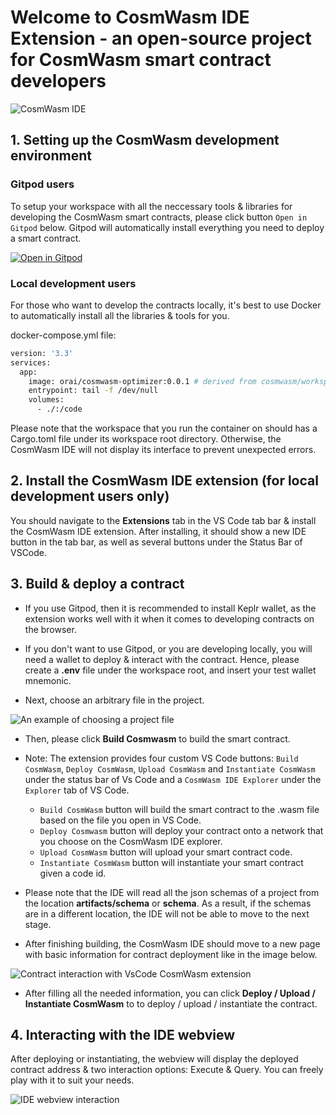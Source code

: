 # Welcome to CosmWasm IDE Extension - an open-source project for CosmWasm smart contract developers

![CosmWasm IDE](https://raw.githubusercontent.com/oraichain/vscode-cosmwasm/docs/contributing/public/logo-128.png)

## 1. Setting up the CosmWasm development environment

### Gitpod users

To setup your workspace with all the neccessary tools & libraries for developing the CosmWasm smart contracts, please click button ```Open in Gitpod``` below. Gitpod will automatically install everything you need to deploy a smart contract.

[![Open in Gitpod](https://gitpod.io/button/open-in-gitpod.svg)](https://gitpod.io/#https://github.com/oraichain/cosmwasm-gitpod)

### Local development users

For those who want to develop the contracts locally, it's best to use Docker to automatically install all the libraries & tools for you.

docker-compose.yml file:

```bash
version: '3.3'
services:
  app:
    image: orai/cosmwasm-optimizer:0.0.1 # derived from cosmwasm/workspace-optimizer:0.12.6. Source: https://github.com/CosmWasm/rust-optimizer
    entrypoint: tail -f /dev/null
    volumes:
      - ./:/code
```

Please note that the workspace that you run the container on should has a Cargo.toml file under its workspace root directory. Otherwise, the CosmWasm IDE will not display its interface to prevent unexpected errors.

## 2. Install the CosmWasm IDE extension (for local development users only)

You should navigate to the **Extensions** tab in the VS Code tab bar & install the CosmWasm IDE extension. After installing, it should show a new IDE button in the tab bar, as well as several buttons under the Status Bar of VSCode.

## 3. Build & deploy a contract

- If you use Gitpod, then it is recommended to install Keplr wallet, as the extension works well with it when it comes to developing contracts on the browser.

- If you don't want to use Gitpod, or you are developing locally, you will need a wallet to deploy & interact with the contract. Hence, please create a **.env** file under the workspace root, and insert your test wallet mnemonic. 

- Next, choose an arbitrary file in the project.

![An example of choosing a project file](https://raw.githubusercontent.com/oraichain/cosmwasm-gitpod/master/docs/assets/choose-a-file.png)

- Then, please click **Build Cosmwasm** to build the smart contract.

* Note: The extension provides four custom VS Code buttons: ```Build CosmWasm```,  ```Deploy CosmWasm```, ```Upload CosmWasm``` and ```Instantiate CosmWasm``` under the status bar of Vs Code and a ```CosmWasm IDE Explorer``` under the ```Explorer``` tab of VS Code.

  - ```Build CosmWasm``` button will build the smart contract to the .wasm file based on the file you open in VS Code.
  - ```Deploy Cosmwasm``` button will deploy your contract onto a network that you choose on the CosmWasm IDE explorer.
  - ```Upload CosmWasm``` button will upload your smart contract code.
  - ```Instantiate CosmWasm``` button will instantiate your smart contract given a code id.

* Please note that the IDE will read all the json schemas of a project from the location **artifacts/schema** or **schema**. As a result, if the schemas are in a different location, the IDE will not be able to move to the next stage.

- After finishing building, the CosmWasm IDE should move to a new page with basic information for contract deployment like in the image below.

![Contract interaction with VsCode CosmWasm extension](https://raw.githubusercontent.com/oraichain/cosmwasm-gitpod/master/docs/assets/interact.png)

- After filling all the needed information, you can click **Deploy / Upload / Instantiate CosmWasm** to to deploy / upload / instantiate the contract.

## 4. Interacting with the IDE webview

After deploying or instantiating, the webview will display the deployed contract address & two interaction options: Execute & Query. You can freely play with it to suit your needs.

![IDE webview interaction](https://raw.githubusercontent.com/oraichain/cosmwasm-gitpod/master/docs/assets/interaction.png)
```